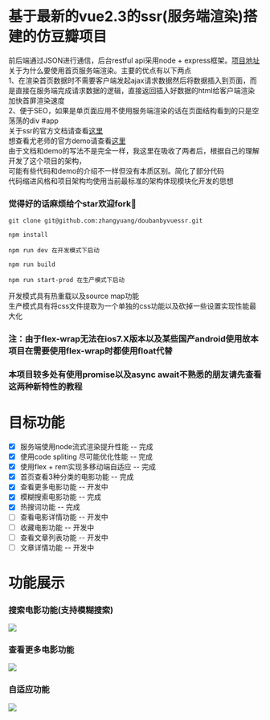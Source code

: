 # 基于最新的vue2.3的ssr(服务端渲染)搭建的仿豆瓣项目
前后端通过JSON进行通信，后台restful api采用node + express框架。[项目地址](https://github.com/zhangyuang/MyDouBanApi)
<br>
关于为什么要使用首页服务端渲染。主要的优点有以下两点
<br>
1、在渲染首页数据时不需要客户端发起ajax请求数据然后将数据插入到页面，而是直接在服务端完成请求数据的逻辑，直接返回插入好数据的html给客户端渲染
<br>
加快首屏渲染速度
<br>
2、便于SEO，如果是单页面应用不使用服务端渲染的话在页面结构看到的只是空荡荡的div #app
<br>
关于ssr的官方文档请查看[这里](https://ssr.vuejs.org/zh/)
<br>
想查看尤老师的官方demo请查看[这里](https://github.com/vuejs/vue-hackernews-2.0/)
<br>
由于文档和demo的写法不是完全一样，我这里在吸收了两者后，根据自己的理解开发了这个项目的架构，
<br>
可能有些代码和demo的介绍不一样但没有本质区别。简化了部分代码
<br>
代码缩进风格和项目架构均使用当前最标准的架构体现模块化开发的思想
###  觉得好的话麻烦给个star欢迎fork🤔
```
git clone git@github.com:zhangyuang/doubanbyvuessr.git

npm install

npm run dev 在开发模式下启动

npm run build

npm run start-prod 在生产模式下启动
```
开发模式具有热重载以及source map功能
<br>
生产模式具有将css文件提取为一个单独的css功能以及砍掉一些设置实现性能最大化
### 注：由于flex-wrap无法在ios7.X版本以及某些国产android使用故本项目在需要使用flex-wrap时都使用float代替
### 本项目较多处有使用promise以及async await不熟悉的朋友请先查看这两种新特性的教程
# 目标功能
- [x] 服务端使用node流式渲染提升性能 -- 完成
- [x] 使用code spliting 尽可能优化性能 -- 完成
- [x] 使用flex + rem实现多移动端自适应 -- 完成
- [x] 首页查看3种分类的电影功能 -- 完成
- [x] 查看更多电影功能 -- 开发中
- [x] 模糊搜索电影功能 -- 完成
- [x] 热搜词功能 -- 完成
- [ ] 查看电影详情功能 -- 开发中
- [ ] 收藏电影功能 -- 开发中
- [ ] 查看文章列表功能 -- 开发中
- [ ] 文章详情功能 -- 开发中

# 功能展示
### 搜索电影功能(支持模糊搜索)
<img src='https://github.com/zhangyuang/doubanbyvuessr/blob/master/src/assets/search.gif'>

### 查看更多电影功能
<img src='https://github.com/zhangyuang/doubanbyvuessr/blob/master/src/assets/more.gif'>

### 自适应功能
<img src='https://github.com/zhangyuang/doubanbyvuessr/blob/master/src/assets/jianrong.gif'>